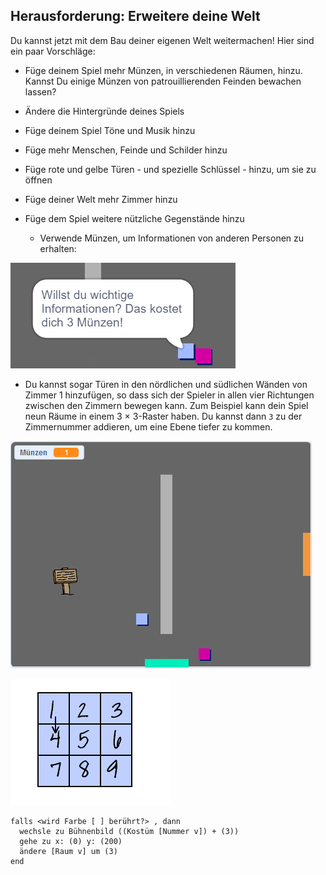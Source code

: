 ## Herausforderung: Erweitere deine Welt

Du kannst jetzt mit dem Bau deiner eigenen Welt weitermachen! Hier sind ein paar Vorschläge:

+ Füge deinem Spiel mehr Münzen, in verschiedenen Räumen, hinzu. Kannst Du einige Münzen von patrouillierenden Feinden bewachen lassen?
+ Ändere die Hintergründe deines Spiels
+ Füge deinem Spiel Töne und Musik hinzu
+ Füge mehr Menschen, Feinde und Schilder hinzu
+ Füge rote und gelbe Türen - und spezielle Schlüssel - hinzu, um sie zu öffnen
+ Füge deiner Welt mehr Zimmer hinzu
+ Füge dem Spiel weitere nützliche Gegenstände hinzu
    
    + Verwende Münzen, um Informationen von anderen Personen zu erhalten:

![Screenshot](images/world-bribe.png)

+ Du kannst sogar Türen in den nördlichen und südlichen Wänden von Zimmer 1 hinzufügen, so dass sich der Spieler in allen vier Richtungen zwischen den Zimmern bewegen kann. Zum Beispiel kann dein Spiel neun Räume in einem 3 × 3-Raster haben. Du kannst dann `3` zu der Zimmernummer addieren, um eine Ebene tiefer zu kommen.

![screenshot](images/north-south-rooms.png)

![screenshot](images/number-grid.png)

```blocks3
falls <wird Farbe [ ] berührt?> , dann 
  wechsle zu Bühnenbild ((Kostüm [Nummer v]) + (3))
  gehe zu x: (0) y: (200)
  ändere [Raum v] um (3)
end
```
